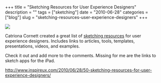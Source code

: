 +++
title = "Sketching Resources for User Experience Designers"
description = ""
tags = ["sketching"]
date = "2010-06-28"
categories = ["blog"]
slug = "sketching-resources-user-experience-designers"
+++



  <div class="notebook-screenshot"><a href="http://www.inspireux.com/2010/06/28/50-sketching-resources-for-user-experience-designers/"><img src="//konigi.com/media/bluga/wt4c28c77f30a14_large.jpg"/></a></div><p>Catriona Cornett created a great list of <a href="http://www.inspireux.com/2010/06/28/50-sketching-resources-for-user-experience-designers/">sketching resources</a> for user experience designers. Includes links to articles, tools, templates, presentations, videos, and examples.</p>

<p>Check it out and add more to the comments. Missing for me are the links to sketch apps for the iPad.</p>

    
  <a href="http://www.inspireux.com/2010/06/28/50-sketching-resources-for-user-experience-designers/">http://www.inspireux.com/2010/06/28/50-sketching-resources-for-user-experience-designers/</a>
